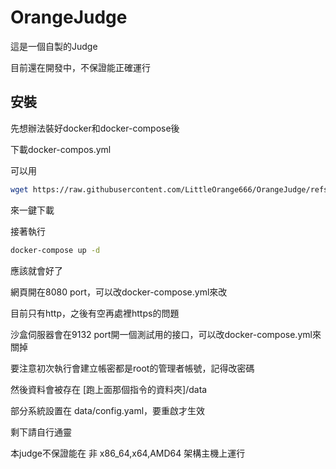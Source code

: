 # OrangeJudge

這是一個自製的Judge

目前還在開發中，不保證能正確運行

## 安裝

先想辦法裝好docker和docker-compose後

下載docker-compos.yml

可以用
```bash
wget https://raw.githubusercontent.com/LittleOrange666/OrangeJudge/refs/heads/main/docker-compose.yml
```
來一鍵下載

接著執行

```bash
docker-compose up -d
```

應該就會好了

網頁開在8080 port，可以改docker-compose.yml來改

目前只有http，之後有空再處裡https的問題

沙盒伺服器會在9132 port開一個測試用的接口，可以改docker-compose.yml來關掉

要注意初次執行會建立帳密都是root的管理者帳號，記得改密碼

然後資料會被存在 \[跑上面那個指令的資料夾\]/data

部分系統設置在 data/config.yaml，要重啟才生效

剩下請自行通靈

本judge不保證能在 非 x86_64,x64,AMD64 架構主機上運行